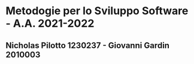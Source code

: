 # Metodogie per lo Sviluppo Software - A.A. 2021-2022
## Nicholas Pilotto 1230237 - Giovanni Gardin 2010003
